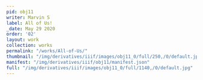 ```yaml
---
pid: obj11
writer: Marvin S
label: All of Us!
_date: May 29 2020
order: '02'
layout: work
collection: works
permalink: "/works/All-of-Us/"
thumbnail: "/img/derivatives/iiif/images/obj11_0/full/250,/0/default.jpg"
manifest: "/img/derivatives/iiif/obj11/manifest.json"
full: "/img/derivatives/iiif/images/obj11_0/full/1140,/0/default.jpg"
---
```

